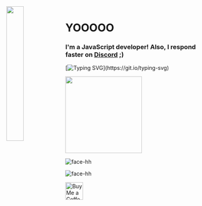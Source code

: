 <img align='left' src='https://cdn.discordapp.com/attachments/959477385626026024/975700403792515122/profile-first-issue-dark.png' width='30%'/> 

<h1 align="left">YOOOOO</h1>

<h3 align="left">
  I'm a JavaScript developer! Also, I respond faster on <a href='https://discord.gg/gAshT82TAg'>Discord</a> ;)
</h3>

[![Typing SVG](https://readme-typing-svg.herokuapp.com?size=30&lines=Touch+some+grass.)](https://git.io/typing-svg)

<img src="https://upload.wikimedia.org/wikipedia/commons/thumb/1/1d/No_image.svg/2048px-No_image.svg.png" width="200"/>

![face-hh](https://github-readme-stats.vercel.app/api?username=CcNicebruh&show_icons=true&theme=tokyonight&hide=["issues"])

![face-hh](https://github-readme-stats.vercel.app/api/top-langs?username=CcNicebruh&show_icons=true&theme=tokyonight&layout=compact)

<a href='https://tipme.in.th/yinandonate' target='_blank'><img height='35' style='border:0px;height:46px;' src='https://az743702.vo.msecnd.net/cdn/kofi3.png?v=0' border='0' alt='Buy Me a Coffee' />
